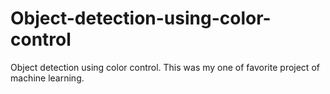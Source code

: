# Object-detection-using-color-control
Object detection using color control. This was my one of favorite project of machine learning.
